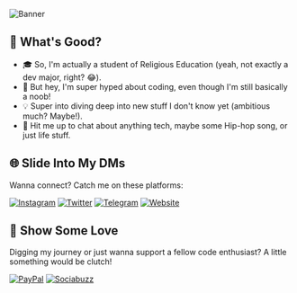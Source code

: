 ![Banner](https://capsule-render.vercel.app/api?type=waving&height=300&color=gradient&text=Yo!%20I'm%20Stan%20👋&section=header&reversal=true&fontAlign=50&desc=Just%20a%20code%20rookie%20from%20Indonesia%20(yeah,%20Stan...%20like%20the%20Eminem%20song,%20lol!)&fontAlignY=40&descSize=23)

## 🚀 What's Good?

- 🎓 So, I'm actually a student of Religious Education (yeah, not exactly a dev major, right? 😂).
- 🌱 But hey, I'm super hyped about coding, even though I'm still basically a noob!
- 💡 Super into diving deep into new stuff I don't know yet (ambitious much? Maybe!).
- 💬 Hit me up to chat about anything tech, maybe some Hip-hop song, or just life stuff.

## 🌐 Slide Into My DMs

Wanna connect? Catch me on these platforms:

[![Instagram](https://img.shields.io/badge/Instagram-E4405F?style=for-the-badge&logo=instagram&logoColor=white)](https://www.instagram.com/napiies_) [![Twitter](https://img.shields.io/badge/Twitter-1DA1F2?style=for-the-badge&logo=x&logoColor=white)](https://x.com/mpiiess)
[![Telegram](https://img.shields.io/badge/Telegram-26A5E4?style=for-the-badge&logo=telegram&logoColor=white)](https://t.me/fuckyoustan) [![Website](https://img.shields.io/badge/Website-FF5722?style=for-the-badge&logo=blogger&logoColor=white)](https://www.blogger.com/profile/02409751167646492790)

## 💖 Show Some Love

Digging my journey or just wanna support a fellow code enthusiast? A little something would be clutch!
 
[![PayPal](https://img.shields.io/badge/SUPPORT-PAYPAL-0070ba?style=for-the-badge&logo=paypal&logoColor=blue)](https://paypal.me/bogenk)
[![Sociabuzz](https://img.shields.io/badge/SUPPORT-SOCIABUZZ-ffdd00?style=for-the-badge&logo=buy-me-a-coffee&logoColor=yellow)](https://sociabuzz.com/stan_/support)
